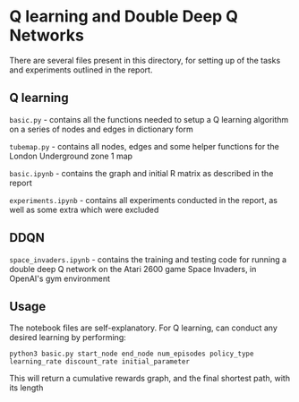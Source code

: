 # Q learning and Double Deep Q Networks

There are several files present in this directory, for setting up of the tasks and experiments outlined in the report.

## Q learning

```basic.py``` - contains all the functions needed to setup a Q learning algorithm on a series of nodes and edges in dictionary form

```tubemap.py``` - contains all nodes, edges and some helper functions for the London Underground zone 1 map

```basic.ipynb``` - contains the graph and initial R matrix as described in the report

```experiments.ipynb``` - contains all experiments conducted in the report, as well as some extra which were excluded

## DDQN

```space_invaders.ipynb``` - contains the training and testing code for running a double deep Q network on the Atari 2600 game Space Invaders, in OpenAI's gym environment

## Usage 

The notebook files are self-explanatory. For Q learning, can conduct any desired learning by performing:

```python3 basic.py start_node end_node num_episodes policy_type learning_rate discount_rate initial_parameter```

This will return a cumulative rewards graph, and the final shortest path, with its length 
